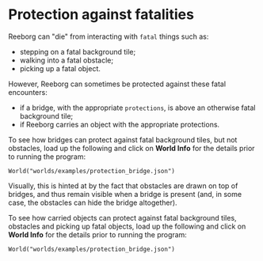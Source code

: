 # Protection against fatalities

Reeborg can "die" from interacting with `fatal` things such as:

  * stepping on a fatal background tile;
  * walking into a fatal obstacle;
  * picking up a fatal object.

However, Reeborg can sometimes be protected against these fatal encounters:

  * if a bridge, with the appropriate `protections`, is above an
    otherwise fatal background tile;
  * if Reeborg carries an object with the appropriate protections.

To see how bridges can protect against fatal background tiles, but not
obstacles, load up the following and click on **World Info** for the details
prior to running the program:

    World("worlds/examples/protection_bridge.json")

Visually, this is hinted at by the fact that obstacles are drawn on top
of bridges, and thus remain visible when a bridge is present (and, in some
case, the obstacles can hide the bridge altogether).

To see how carried objects can protect against fatal background tiles, obstacles
and picking up fatal objects, load up the following and click on **World Info** for the details
prior to running the program:

    World("worlds/examples/protection_bridge.json")



